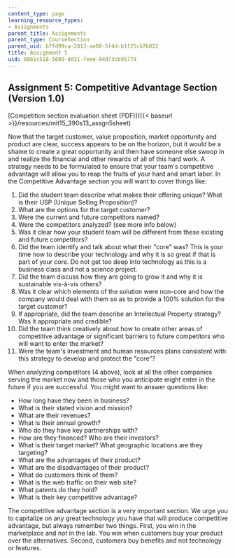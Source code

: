 ```yaml
---
content_type: page
learning_resource_types:
- Assignments
parent_title: Assignments
parent_type: CourseSection
parent_uid: b7fd99ca-2813-ae60-5f4d-b1f25cb7b022
title: Assignment 5
uid: 08b1c518-5609-dd31-7eee-84d73cb95779
---
```


Assignment 5: Competitive Advantage Section (Version 1.0)
---------------------------------------------------------

[Competition section evaluation sheet (PDF)]({{< baseurl >}}/resources/mit15_390s13_assgn5sheet)

Now that the target customer, value proposition, market opportunity and product are clear, success appears to be on the horizon, but it would be a shame to create a great opportunity and then have someone else swoop in and realize the financial and other rewards of all of this hard work. A strategy needs to be formulated to ensure that your team's competitive advantage will allow you to reap the fruits of your hard and smart labor. In the Competitive Advantage section you will want to cover things like:

1.  Did the student team describe what makes their offering unique? What is their USP (Unique Selling Proposition)?
2.  What are the options for the target customer?
3.  Were the current and future competitors named?
4.  Were the competitors analyzed? (see more info below)
5.  Was it clear how your student team will be different from these existing and future competitors?
6.  Did the team identify and talk about what their "core" was? This is your time now to describe your technology and why it is so great if that is part of your core. Do not get too deep into technology as this is a business class and not a science project.
7.  Did the team discuss how they are going to grow it and why it is sustainable vis-à-vis others?
8.  Was it clear which elements of the solution were non-core and how the company would deal with them so as to provide a 100% solution for the target customer?
9.  If appropriate, did the team describe an Intellectual Property strategy? Was it appropriate and credible?
10.  Did the team think creatively about how to create other areas of competitive advantage or significant barriers to future competitors who will want to enter the market?
11.  Were the team's investment and human resources plans consistent with this strategy to develop and protect the "core"?

When analyzing competitors (4 above), look at all the other companies serving the market now and those who you anticipate might enter in the future if you are successful. You might want to answer questions like:

*   How long have they been in business?
*   What is their stated vision and mission?
*   What are their revenues?
*   What is their annual growth?
*   Who do they have key partnerships with?
*   How are they financed? Who are their investors?
*   What is their target market? What geographic locations are they targeting?
*   What are the advantages of their product?
*   What are the disadvantages of their product?
*   What do customers think of them?
*   What is the web traffic on their web site?
*   What patents do they hold?
*   What is their key competitive advantage?

The competitive advantage section is a very important section. We urge you to capitalize on any great technology you have that will produce competitive advantage, but always remember two things. First, you win in the marketplace and not in the lab. You win when customers buy your product over the alternatives. Second, customers buy benefits and not technology or features.